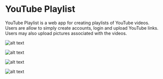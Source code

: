 # YouTube Playlist

YouTube Playlist is a web app for creating playlists of YouTube videos. Users are allow to simply create accounts, login and upload YouTube links. Users may also upload pictures associated with the videos.

![alt text](https://i.imgur.com/kIZgZOy.png "Playlist 1")

![alt text](https://i.imgur.com/WB7MxQj.png "Playlist 1")

![alt text](https://i.imgur.com/7aKdohL.png "Playlist 1")

![alt text](https://i.imgur.com/ATmJS5V.png "Playlist 1")
